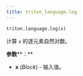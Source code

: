 ```yaml
---
title: triton_language.log
---
```


```python
triton.language.log(x)
```


计算 `x` 的逐元素自然对数。 


**参数****：**

* **x** (*Block*) - 输入值。


